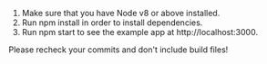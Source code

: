 1. Make sure that you have Node v8 or above installed.
2. Run npm install in order to install dependencies.
3. Run npm start to see the example app at http://localhost:3000.

Please recheck your commits and don't include build files!